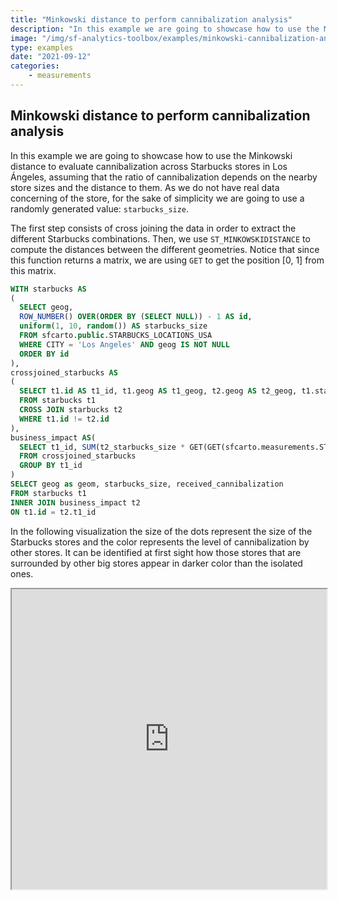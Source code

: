 ```yaml
---
title: "Minkowski distance to perform cannibalization analysis"
description: "In this example we are going to showcase how to use the Minkowski distance to evaluate cannibalization across Starbucks stores in Los Ángeles, assuming that the ratio of cannibalization depends on the nearby store sizes and the distance to them."
image: "/img/sf-analytics-toolbox/examples/minkowski-cannibalization-analysis.png"
type: examples
date: "2021-09-12"
categories:
    - measurements
---
```

## Minkowski distance to perform cannibalization analysis

In this example we are going to showcase how to use the Minkowski distance to evaluate cannibalization across Starbucks stores in Los Ángeles, assuming that the ratio of cannibalization depends on the nearby store sizes and the distance to them. As we do not have real data concerning of the store, for the sake of simplicity we are going to use a randomly generated value: `starbucks_size`.

The first step consists of cross joining the data in order to extract the different Starbucks combinations. Then, we use `ST_MINKOWSKIDISTANCE` to compute the distances between the different geometries. Notice that since this function returns a matrix, we are using `GET` to get the position [0, 1] from this matrix.

```sql
WITH starbucks AS
(
  SELECT geog, 
  ROW_NUMBER() OVER(ORDER BY (SELECT NULL)) - 1 AS id,
  uniform(1, 10, random()) AS starbucks_size
  FROM sfcarto.public.STARBUCKS_LOCATIONS_USA 
  WHERE CITY = 'Los Angeles' AND geog IS NOT NULL
  ORDER BY id
),
crossjoined_starbucks AS
(
  SELECT t1.id AS t1_id, t1.geog AS t1_geog, t2.geog AS t2_geog, t1.starbucks_size AS t1_starbucks_size, t2.starbucks_size AS t2_starbucks_size
  FROM starbucks t1
  CROSS JOIN starbucks t2
  WHERE t1.id != t2.id
),
business_impact AS(
  SELECT t1_id, SUM(t2_starbucks_size * GET(GET(sfcarto.measurements.ST_MINKOWSKIDISTANCE(ARRAY_CONSTRUCT(ST_ASGEOJSON(t1_geog)::STRING,ST_ASGEOJSON(t2_geog)::STRING)), 0), 1)) AS received_cannibalization
  FROM crossjoined_starbucks
  GROUP BY t1_id
)
SELECT geog as geom, starbucks_size, received_cannibalization
FROM starbucks t1 
INNER JOIN business_impact t2 
ON t1.id = t2.t1_id
```

In the following visualization the size of the dots represent the size of the Starbucks stores and the color represents the level of cannibalization by other stores. It can be identified at first sight how those stores that are surrounded by other big stores appear in darker color than the isolated ones.

<iframe height=480px width=100% style='margin-bottom:20px' src="https://public.carto.com/builder/325572b5-62d3-4062-af9f-5c5af8249bb1" title="Starbucks locations in the US aggregated in an quadkey grid of resolution 10."></iframe>
